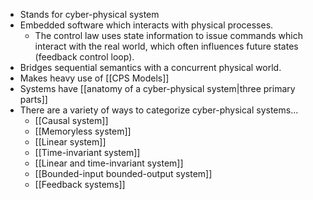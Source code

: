 * Stands for cyber-physical system
* Embedded software which interacts with physical processes.
	* The control law uses state information to issue commands which interact with the real world, which often influences future states (feedback control loop).
* Bridges sequential semantics with a concurrent physical world.
* Makes heavy use of [[CPS Models]]
* Systems have [[anatomy of a cyber-physical system|three primary parts]]
* There are a variety of ways to categorize cyber-physical systems...
	* [[Causal system]]
	* [[Memoryless system]]
	* [[Linear system]]
	* [[Time-invariant system]]
	* [[Linear and time-invariant system]]
	* [[Bounded-input bounded-output system]]
	* [[Feedback systems]]